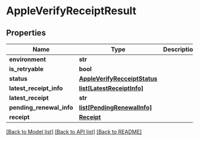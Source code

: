 # AppleVerifyReceiptResult


## Properties
Name | Type | Description | Notes
------------ | ------------- | ------------- | -------------
**environment** | **str** |  | [optional] 
**is_retryable** | **bool** |  | [optional] 
**status** | [**AppleVerifyRecceiptStatus**](AppleVerifyRecceiptStatus.md) |  | [optional] 
**latest_receipt_info** | [**list[LatestReceiptInfo]**](LatestReceiptInfo.md) |  | [optional] 
**latest_receipt** | **str** |  | [optional] 
**pending_renewal_info** | [**list[PendingRenewalInfo]**](PendingRenewalInfo.md) |  | [optional] 
**receipt** | [**Receipt**](Receipt.md) |  | [optional] 

[[Back to Model list]](../README.md#documentation-for-models) [[Back to API list]](../README.md#documentation-for-api-endpoints) [[Back to README]](../README.md)


